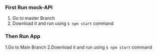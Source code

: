 ### First Run mock-API
  1. Go to master Branch
  2. Download it and run using `$ npm start` command
  
### Then Run App
  1.Go to Main Branch
  2.Download it and run using `$ npm start` command
